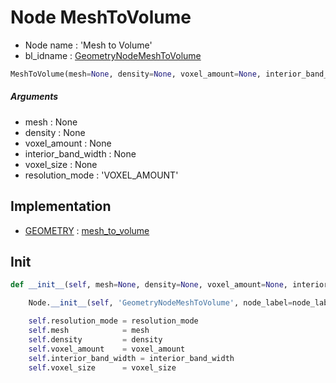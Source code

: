 # Node MeshToVolume

- Node name : 'Mesh to Volume'
- bl_idname : [GeometryNodeMeshToVolume](https://docs.blender.org/api/current/bpy.types.GeometryNodeMeshToVolume.html)


``` python
MeshToVolume(mesh=None, density=None, voxel_amount=None, interior_band_width=None, voxel_size=None, resolution_mode='VOXEL_AMOUNT', node_label=None, node_color=None, **kwargs)
```
##### Arguments

- mesh : None
- density : None
- voxel_amount : None
- interior_band_width : None
- voxel_size : None
- resolution_mode : 'VOXEL_AMOUNT'

## Implementation

- [GEOMETRY](/docs/GeoNodes/socket_GEOMETRY.md) : [mesh_to_volume](/docs/GeoNodes/socket_GEOMETRY.md#mesh_to_volume)

## Init

``` python
def __init__(self, mesh=None, density=None, voxel_amount=None, interior_band_width=None, voxel_size=None, resolution_mode='VOXEL_AMOUNT', node_label=None, node_color=None, **kwargs):

    Node.__init__(self, 'GeometryNodeMeshToVolume', node_label=node_label, node_color=node_color, **kwargs)

    self.resolution_mode = resolution_mode
    self.mesh            = mesh
    self.density         = density
    self.voxel_amount    = voxel_amount
    self.interior_band_width = interior_band_width
    self.voxel_size      = voxel_size
```
